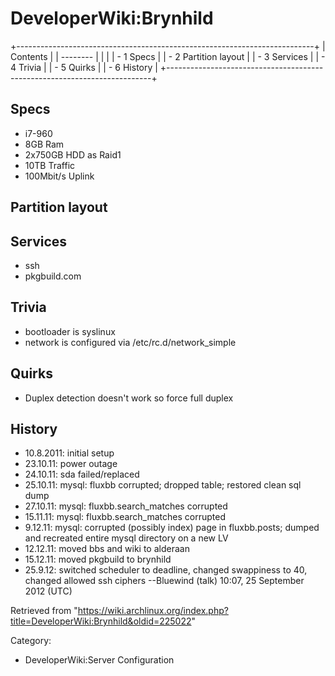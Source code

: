 DeveloperWiki:Brynhild
======================

  

+--------------------------------------------------------------------------+
| Contents                                                                 |
| --------                                                                 |
|                                                                          |
| -   1 Specs                                                              |
| -   2 Partition layout                                                   |
| -   3 Services                                                           |
| -   4 Trivia                                                             |
| -   5 Quirks                                                             |
| -   6 History                                                            |
+--------------------------------------------------------------------------+

Specs
-----

-   i7-960
-   8GB Ram
-   2x750GB HDD as Raid1
-   10TB Traffic
-   100Mbit/s Uplink

Partition layout
----------------

Services
--------

-   ssh
-   pkgbuild.com

Trivia
------

-   bootloader is syslinux
-   network is configured via /etc/rc.d/network_simple

Quirks
------

-   Duplex detection doesn't work so force full duplex

History
-------

-   10.8.2011: initial setup
-   23.10.11: power outage
-   24.10.11: sda failed/replaced
-   25.10.11: mysql: fluxbb corrupted; dropped table; restored clean sql
    dump
-   27.10.11: mysql: fluxbb.search_matches corrupted
-   15.11.11: mysql: fluxbb.search_matches corrupted
-   9.12.11: mysql: corrupted (possibly index) page in fluxbb.posts;
    dumped and recreated entire mysql directory on a new LV
-   12.12.11: moved bbs and wiki to alderaan
-   15.12.11: moved pkgbuild to brynhild
-   25.9.12: switched scheduler to deadline, changed swappiness to 40,
    changed allowed ssh ciphers --Bluewind (talk) 10:07, 25 September
    2012 (UTC)

Retrieved from
"https://wiki.archlinux.org/index.php?title=DeveloperWiki:Brynhild&oldid=225022"

Category:

-   DeveloperWiki:Server Configuration
